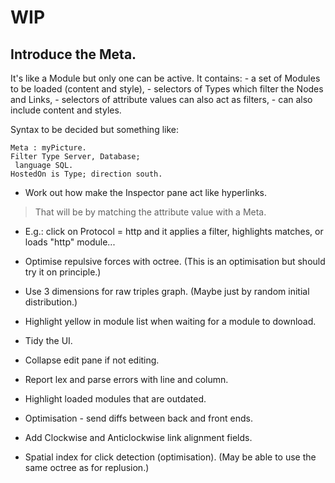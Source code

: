 
# WIP

## Introduce the Meta.
It's like a Module but only one can be active.
It contains:
    - a set of Modules to be loaded (content and style),
    - selectors of Types which filter the Nodes and Links,
    - selectors of attribute values can also act as filters,
    - can also include content and styles.

Syntax to be decided but something like:
```
Meta : myPicture.
Filter Type Server, Database;
 language SQL.
HostedOn is Type; direction south.
```

- Work out how make the Inspector pane act like hyperlinks.
> That will be by matching the attribute value with a Meta.
- E.g.: click on Protocol = http and it applies a filter, highlights matches, or loads "http" module...

- Optimise repulsive forces with octree. (This is an optimisation but should try it on principle.)
- Use 3 dimensions for raw triples graph. (Maybe just by random initial distribution.)
- Highlight yellow in module list when waiting for a module to download.

- Tidy the UI. 
- Collapse edit pane if not editing.

- Report lex and parse errors with line and column.
- Highlight loaded modules that are outdated.
- Optimisation - send diffs between back and front ends.

- Add Clockwise and Anticlockwise link alignment fields.
- Spatial index for click detection (optimisation). (May be able to use the same octree as for replusion.)
